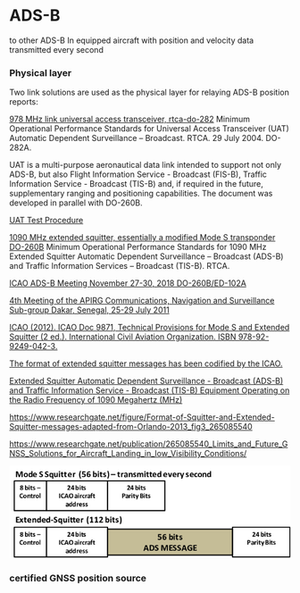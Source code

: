 # ADS-B

to other ADS-B In equipped aircraft with position and velocity data transmitted every second

### Physical layer

Two link solutions are used as the physical layer for relaying ADS-B position reports: 

[978 MHz link  universal access transceiver, rtca-do-282](https://standards.globalspec.com/std/2011300/rtca-do-282) Minimum Operational Performance Standards for Universal Access Transceiver (UAT) Automatic Dependent Surveillance – Broadcast. RTCA. 29 July 2004. DO-282A. 

UAT is a multi-purpose aeronautical data link intended to support not only ADS-B, but also Flight Information Service - Broadcast (FIS-B), Traffic Information Service - Broadcast (TIS-B) and, if required in the future, supplementary ranging and positioning capabilities. The document was developed in parallel with DO-260B.

[UAT Test Procedure ](https://www.icao.int/safety/acp/inactive%20working%20groups%20library/acp-wg-c-uat-8/uat-swg08-wp22%20-%20rc%20unit%203%20test%20procedure%20and%20report.pdf)

[1090 MHz extended squitter, essentially a modified Mode S transponder  DO-260B](https://my.rtca.org/productdetails?id=a1B36000001IcjDEAS) Minimum Operational Performance Standards for 1090 MHz Extended Squitter Automatic Dependent Surveillance – Broadcast (ADS-B) and Traffic Information Services – Broadcast (TIS-B). RTCA. 

[ICAO ADS-B Meeting November 27-30, 2018 DO-260B/ED-102A](https://www.icao.int/NACC/Documents/Meetings/2018/ADSB/P01-FAA-AgendaItem3.pdf)

[4th Meeting of the APIRG Communications, Navigation and Surveillance Sub-group Dakar, Senegal, 25-29 July 2011](https://www.icao.int/wacaf/documents/apirg/sg/2011/cns_sg4/docs/wp20_en.pdf)

[ICAO (2012). ICAO Doc 9871, Technical Provisions for Mode S and Extended Squitter (2 ed.). International Civil Aviation Organization. ISBN 978-92-9249-042-3.](https://www.icao.int/isbn/Lists/Publications/DispForm.aspx?ID=2052)

[The format of extended squitter messages has been codified by the ICAO.](https://www.icao.int/isbn/Lists/Publications/DispForm.aspx?ID=2052)

[Extended Squitter Automatic Dependent Surveillance - Broadcast (ADS-B) and Traffic Information Service - Broadcast (TIS-B) Equipment Operating on the Radio Frequency of  1090 Megahertz (MHz)](https://www.seaerospace.com/documents/TSO-C166A.pdf)

https://www.researchgate.net/figure/Format-of-Squitter-and-Extended-Squitter-messages-adapted-from-Orlando-2013_fig3_265085540

https://www.researchgate.net/publication/265085540_Limits_and_Future_GNSS_Solutions_for_Aircraft_Landing_in_low_Visibility_Conditions/

![ADSB Message in Mode S Extended Squitter](image.png)

### certified GNSS position source  

